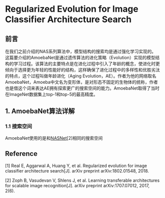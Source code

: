 # Regularized Evolution for Image Classifier Architecture Search

## 前言

在我们之前介绍的NAS系列算法中，模型结构的搜索均是通过强化学习实现的。这篇要介绍的AmoebaNet是通过遗传算法的进化策略（Evolution）实现的模型结构的学习过程。该算法的主要特点是在进化过程中引入了年龄的概念，使进化时更倾向于选择更为年轻的性能好的结构，这样确保了进化过程中的多样性和优胜劣汰的特点，这个过程叫做年龄进化（Aging Evolution，AE）。作者为他的网络取名AmoebaNet，Amoeba中文名为变形体，是对形态不固定的生物体的统称，作者也是借这个词来表达AE拥有探索更广的搜索空间的能力。AmoebaNet取得了当时在ImageNet数据集上top-1和top-5的最高精度。

## 1. AmoebaNet算法详解

### 1.1 搜索空间

AmoebaNet使用的是和[NASNet]()[2]相同的搜索空间

## Reference

[1] Real E, Aggarwal A, Huang Y, et al. Regularized evolution for image classifier architecture search[J]. arXiv preprint arXiv:1802.01548, 2018.

[2] Zoph B, Vasudevan V, Shlens J, et al. Learning transferable architectures for scalable image recognition\[J\]. arXiv preprint arXiv:1707.07012, 2017, 2\(6\).

 